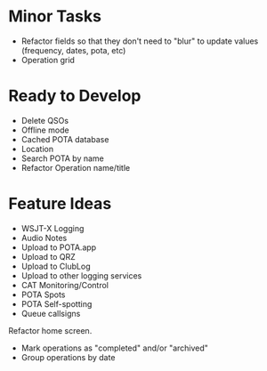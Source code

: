 # Minor Tasks

* Refactor fields so that they don't need to "blur" to update values (frequency, dates, pota, etc)
* Operation grid

# Ready to Develop

* Delete QSOs
* Offline mode
* Cached POTA database
* Location
* Search POTA by name
* Refactor Operation name/title

# Feature Ideas

* WSJT-X Logging
* Audio Notes
* Upload to POTA.app
* Upload to QRZ
* Upload to ClubLog
* Upload to other logging services
* CAT Monitoring/Control
* POTA Spots
* POTA Self-spotting
* Queue callsigns

Refactor home screen.
  * Mark operations as "completed" and/or "archived"
  * Group operations by date
